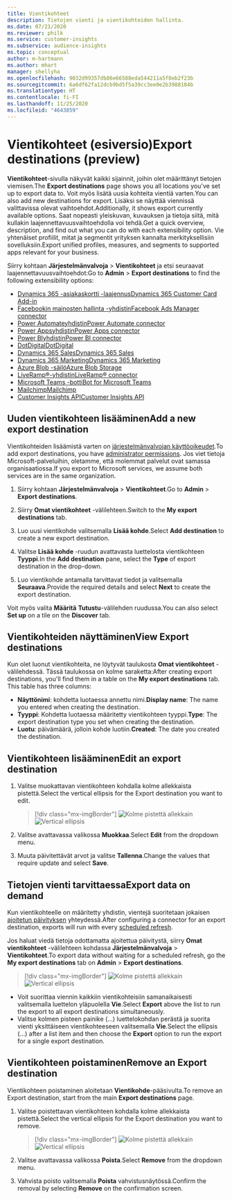 ```yaml
---
title: Vientikohteet
description: Tietojen vienti ja vientikohteiden hallinta.
ms.date: 07/21/2020
ms.reviewer: philk
ms.service: customer-insights
ms.subservice: audience-insights
ms.topic: conceptual
author: m-hartmann
ms.author: mhart
manager: shellyha
ms.openlocfilehash: 9032d99357db86e66588eda544211a5f8eb2f23b
ms.sourcegitcommit: 6a6df62fa12dcb9bd5f5a39cc3ee0e2b3988184b
ms.translationtype: HT
ms.contentlocale: fi-FI
ms.lasthandoff: 11/25/2020
ms.locfileid: "4643859"
---
```

# <a name="export-destinations-preview"></a><span data-ttu-id="44a07-103">Vientikohteet (esiversio)</span><span class="sxs-lookup"><span data-stu-id="44a07-103">Export destinations (preview)</span></span>

<span data-ttu-id="44a07-104">**Vientikohteet**-sivulla näkyvät kaikki sijainnit, joihin olet määrittänyt tietojen viemisen.</span><span class="sxs-lookup"><span data-stu-id="44a07-104">The **Export destinations** page shows you all locations you've set up to export data to.</span></span> <span data-ttu-id="44a07-105">Voit myös lisätä uusia kohteita vientiä varten.</span><span class="sxs-lookup"><span data-stu-id="44a07-105">You can also add new destinations for export.</span></span> <span data-ttu-id="44a07-106">Lisäksi se näyttää viennissä valittavissa olevat vaihtoehdot.</span><span class="sxs-lookup"><span data-stu-id="44a07-106">Additionally, it shows export currently available options.</span></span> <span data-ttu-id="44a07-107">Saat nopeasti yleiskuvan, kuvauksen ja tietoja siitä, mitä kullakin laajennettavuusvaihtoehdolla voi tehdä.</span><span class="sxs-lookup"><span data-stu-id="44a07-107">Get a quick overview, description, and find out what you can do with each extensibility option.</span></span> <span data-ttu-id="44a07-108">Vie yhtenäiset profiilit, mitat ja segmentit yrityksen kannalta merkityksellisiin sovelluksiin.</span><span class="sxs-lookup"><span data-stu-id="44a07-108">Export unified profiles, measures, and segments to supported apps relevant for your business.</span></span>

<span data-ttu-id="44a07-109">Siirry kohtaan **Järjestelmänvalvoja** > **Vientikohteet** ja etsi seuraavat laajennettavuusvaihtoehdot:</span><span class="sxs-lookup"><span data-stu-id="44a07-109">Go to **Admin** > **Export destinations** to find the following extensibility options:</span></span>

- [<span data-ttu-id="44a07-110">Dynamics 365 -asiakaskortti -laajennus</span><span class="sxs-lookup"><span data-stu-id="44a07-110">Dynamics 365 Customer Card Add-in</span></span>](customer-card-add-in.md)
- [<span data-ttu-id="44a07-111">Facebookin mainosten hallinta -yhdistin</span><span class="sxs-lookup"><span data-stu-id="44a07-111">Facebook Ads Manager connector</span></span>](export-facebook.md)
- [<span data-ttu-id="44a07-112">Power Automateyhdistin</span><span class="sxs-lookup"><span data-stu-id="44a07-112">Power Automate connector</span></span>](export-power-automate.md)
- [<span data-ttu-id="44a07-113">Power Appsyhdistin</span><span class="sxs-lookup"><span data-stu-id="44a07-113">Power Apps connector</span></span>](export-power-apps.md)
- [<span data-ttu-id="44a07-114">Power BIyhdistin</span><span class="sxs-lookup"><span data-stu-id="44a07-114">Power BI connector</span></span>](export-power-bi.md)
- [<span data-ttu-id="44a07-115">DotDigital</span><span class="sxs-lookup"><span data-stu-id="44a07-115">DotDigital</span></span>](export-dotdigital.md)
- [<span data-ttu-id="44a07-116">Dynamics 365 Sales</span><span class="sxs-lookup"><span data-stu-id="44a07-116">Dynamics 365 Sales</span></span>](export-dynamics365-sales.md)
- [<span data-ttu-id="44a07-117">Dynamics 365 Marketing</span><span class="sxs-lookup"><span data-stu-id="44a07-117">Dynamics 365 Marketing</span></span>](export-dynamics365-marketing.md)
- [<span data-ttu-id="44a07-118">Azure Blob -säilö</span><span class="sxs-lookup"><span data-stu-id="44a07-118">Azure Blob Storage</span></span>](export-azure-blob-storage.md)
- [<span data-ttu-id="44a07-119">LiveRamp&reg;-yhdistin</span><span class="sxs-lookup"><span data-stu-id="44a07-119">LiveRamp&reg; connector</span></span>](export-liveramp.md)
- [<span data-ttu-id="44a07-120">Microsoft Teams -botti</span><span class="sxs-lookup"><span data-stu-id="44a07-120">Bot for Microsoft Teams</span></span>](export-teams-bot.md)
- [<span data-ttu-id="44a07-121">Mailchimp</span><span class="sxs-lookup"><span data-stu-id="44a07-121">Mailchimp</span></span>](export-mailchimp.md)
- [<span data-ttu-id="44a07-122">Customer Insights API</span><span class="sxs-lookup"><span data-stu-id="44a07-122">Customer Insights API</span></span>](apis.md)

## <a name="add-a-new-export-destination"></a><span data-ttu-id="44a07-123">Uuden vientikohteen lisääminen</span><span class="sxs-lookup"><span data-stu-id="44a07-123">Add a new export destination</span></span>

<span data-ttu-id="44a07-124">Vientikohteiden lisäämistä varten on [järjestelmänvalvojan käyttöoikeudet](permissions.md).</span><span class="sxs-lookup"><span data-stu-id="44a07-124">To add export destinations, you have [administrator permissions](permissions.md).</span></span> <span data-ttu-id="44a07-125">Jos viet tietoja Microsoft-palveluihin, oletamme, että molemmat palvelut ovat samassa organisaatiossa.</span><span class="sxs-lookup"><span data-stu-id="44a07-125">If you export to Microsoft services, we assume both services are in the same organization.</span></span>

1. <span data-ttu-id="44a07-126">Siirry kohtaan **Järjestelmänvalvoja** > **Vientikohteet**.</span><span class="sxs-lookup"><span data-stu-id="44a07-126">Go to **Admin** > **Export destinations**.</span></span>

1. <span data-ttu-id="44a07-127">Siirry **Omat vientikohteet** -välilehteen.</span><span class="sxs-lookup"><span data-stu-id="44a07-127">Switch to the **My export destinations** tab.</span></span>

1. <span data-ttu-id="44a07-128">Luo uusi vientikohde valitsemalla **Lisää kohde**.</span><span class="sxs-lookup"><span data-stu-id="44a07-128">Select **Add destination** to create a new export destination.</span></span>

1. <span data-ttu-id="44a07-129">Valitse **Lisää kohde** -ruudun avattavasta luettelosta vientikohteen **Tyyppi**.</span><span class="sxs-lookup"><span data-stu-id="44a07-129">In the **Add destination** pane, select the **Type** of export destination in the drop-down.</span></span>

1. <span data-ttu-id="44a07-130">Luo vientikohde antamalla tarvittavat tiedot ja valitsemalla **Seuraava**.</span><span class="sxs-lookup"><span data-stu-id="44a07-130">Provide the required details and select **Next** to create the export destination.</span></span>

<span data-ttu-id="44a07-131">Voit myös valita **Määritä** **Tutustu**-välilehden ruudussa.</span><span class="sxs-lookup"><span data-stu-id="44a07-131">You can also select **Set up** on a tile on the **Discover** tab.</span></span>

## <a name="view-export-destinations"></a><span data-ttu-id="44a07-132">Vientikohteiden näyttäminen</span><span class="sxs-lookup"><span data-stu-id="44a07-132">View Export destinations</span></span>

<span data-ttu-id="44a07-133">Kun olet luonut vientikohteita, ne löytyvät taulukosta **Omat vientikohteet** -välilehdessä. Tässä taulukossa on kolme saraketta:</span><span class="sxs-lookup"><span data-stu-id="44a07-133">After creating export destinations, you'll find them in a table on the **My export destinations** tab. This table has three columns:</span></span>

- <span data-ttu-id="44a07-134">**Näyttönimi**: kohdetta luotaessa annettu nimi.</span><span class="sxs-lookup"><span data-stu-id="44a07-134">**Display name**: The name you entered when creating the destination.</span></span>
- <span data-ttu-id="44a07-135">**Tyyppi**: Kohdetta luotaessa määritetty vientikohteen tyyppi.</span><span class="sxs-lookup"><span data-stu-id="44a07-135">**Type**: The export destination type you set when creating the destination.</span></span>
- <span data-ttu-id="44a07-136">**Luotu**: päivämäärä, jolloin kohde luotiin.</span><span class="sxs-lookup"><span data-stu-id="44a07-136">**Created**: The date you created the destination.</span></span>

## <a name="edit-an-export-destination"></a><span data-ttu-id="44a07-137">Vientikohteen lisääminen</span><span class="sxs-lookup"><span data-stu-id="44a07-137">Edit an export destination</span></span>

1. <span data-ttu-id="44a07-138">Valitse muokattavan vientikohteen kohdalla kolme allekkaista pistettä.</span><span class="sxs-lookup"><span data-stu-id="44a07-138">Select the vertical ellipsis for the Export destination you want to edit.</span></span>

   > [!div class="mx-imgBorder"]
   > <span data-ttu-id="44a07-139">![Kolme pistettä allekkain](media/export-destinations-page-ellipsis.png "Kolme pistettä allekkain")</span><span class="sxs-lookup"><span data-stu-id="44a07-139">![Vertical ellipsis](media/export-destinations-page-ellipsis.png "Vertical ellipsis")</span></span>

1. <span data-ttu-id="44a07-140">Valitse avattavassa valikossa **Muokkaa**.</span><span class="sxs-lookup"><span data-stu-id="44a07-140">Select **Edit** from the dropdown menu.</span></span>

1. <span data-ttu-id="44a07-141">Muuta päivitettävät arvot ja valitse **Tallenna**.</span><span class="sxs-lookup"><span data-stu-id="44a07-141">Change the values that require update and select **Save**.</span></span>

## <a name="export-data-on-demand"></a><span data-ttu-id="44a07-142">Tietojen vienti tarvittaessa</span><span class="sxs-lookup"><span data-stu-id="44a07-142">Export data on demand</span></span>

<span data-ttu-id="44a07-143">Kun vientikohteelle on määritetty yhdistin, vientejä suoritetaan jokaisen [ajoitetun päivityksen](system.md#schedule-tab) yhteydessä.</span><span class="sxs-lookup"><span data-stu-id="44a07-143">After configuring a connector for an export destination, exports will run with every [scheduled refresh](system.md#schedule-tab).</span></span>

<span data-ttu-id="44a07-144">Jos haluat viedä tietoja odottamatta ajoitettua päivitystä, siirry **Omat vientikohteet** -välilehteen kohdassa **Järjestelmänvalvoja** > **Vientikohteet**.</span><span class="sxs-lookup"><span data-stu-id="44a07-144">To export data without waiting for a scheduled refresh, go the **My export destinations** tab on **Admin** > **Export destinations**.</span></span>

> [!div class="mx-imgBorder"]
> <span data-ttu-id="44a07-145">![Kolme pistettä allekkain](media/export-destinations-page-ellipsis.png "Kolme pistettä allekkain")</span><span class="sxs-lookup"><span data-stu-id="44a07-145">![Vertical ellipsis](media/export-destinations-page-ellipsis.png "Vertical ellipsis")</span></span>

- <span data-ttu-id="44a07-146">Voit suorittaa viennin kaikkiin vientikohteisiin samanaikaisesti valitsemalla luettelon yläpuolella **Vie**.</span><span class="sxs-lookup"><span data-stu-id="44a07-146">Select **Export** above the list to run the export to all export destinations simultaneously.</span></span>
- <span data-ttu-id="44a07-147">Valitse kolmen pisteen painike (...) luettelokohdan perästä ja suorita vienti yksittäiseen vientikohteeseen valitsemalla **Vie**.</span><span class="sxs-lookup"><span data-stu-id="44a07-147">Select the ellipsis (...) after a list item and then choose the **Export** option to run the export for a single export destination.</span></span>

## <a name="remove-an-export-destination"></a><span data-ttu-id="44a07-148">Vientikohteen poistaminen</span><span class="sxs-lookup"><span data-stu-id="44a07-148">Remove an Export destination</span></span>

<span data-ttu-id="44a07-149">Vientikohteen poistaminen aloitetaan **Vientikohde**-pääsivulta.</span><span class="sxs-lookup"><span data-stu-id="44a07-149">To remove an Export destination, start from the main **Export destinations** page.</span></span>

1. <span data-ttu-id="44a07-150">Valitse poistettavan vientikohteen kohdalla kolme allekkaista pistettä.</span><span class="sxs-lookup"><span data-stu-id="44a07-150">Select the vertical ellipsis for the Export destination you want to remove.</span></span>

   > [!div class="mx-imgBorder"]
   > <span data-ttu-id="44a07-151">![Kolme pistettä allekkain](media/export-destinations-page-ellipsis.png "Kolme pistettä allekkain")</span><span class="sxs-lookup"><span data-stu-id="44a07-151">![Vertical ellipsis](media/export-destinations-page-ellipsis.png "Vertical ellipsis")</span></span>

2. <span data-ttu-id="44a07-152">Valitse avattavassa valikossa **Poista**.</span><span class="sxs-lookup"><span data-stu-id="44a07-152">Select **Remove** from the dropdown menu.</span></span>

3. <span data-ttu-id="44a07-153">Vahvista poisto valitsemalla **Poista** vahvistusnäytössä.</span><span class="sxs-lookup"><span data-stu-id="44a07-153">Confirm the removal by selecting **Remove** on the confirmation screen.</span></span>
